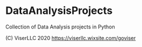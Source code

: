 # DataAnalysisProjects
Collection of Data Analysis projects in Python

(C) ViserLLC 2020
https://viserllc.wixsite.com/goviser
